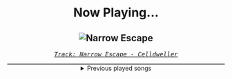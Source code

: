 <div align="center"> 
<h1>Now Playing...</h1>

![Narrow Escape](https://i.scdn.co/image/ab67616d00001e02935cbf7f823a3be13a77fcca)
--
_<samp><a href="https://open.spotify.com/track/0NMsimpoQewyNp2mZrkRJF">Track: Narrow Escape - Celldweller</a></samp>_

<div style="border: 1px #4B5054 solid"></div>
<details>
  <summary>
    Previous played songs
  </summary>
  <table>
    <thead>
      <tr>
        <th>
          Artist
        </th>
        <th>
          Song
        </th>
        <th>
          Link
        </th>
      </tr>
    </thead>
    <tbody>
      <tr><td>Celldweller</td><td>Narrow Escape</td><td><a href="https://open.spotify.com/track/0NMsimpoQewyNp2mZrkRJF">https://open.spotify.com/track/0NMsimpoQewyNp2mZrkRJF</a></td></tr><tr><td>Celldweller</td><td>The Imperial March</td><td><a href="https://open.spotify.com/track/1raAR3au3OUh2f2F00Plil">https://open.spotify.com/track/1raAR3au3OUh2f2F00Plil</a></td></tr><tr><td>The Qemists</td><td>Let It Burn</td><td><a href="https://open.spotify.com/track/4LIwFF0pMeg7Uz0YOiuS4S">https://open.spotify.com/track/4LIwFF0pMeg7Uz0YOiuS4S</a></td></tr><tr><td>The Algorithm</td><td>Multithreading</td><td><a href="https://open.spotify.com/track/4gfsJ39iax2iHKNhYslrfc">https://open.spotify.com/track/4gfsJ39iax2iHKNhYslrfc</a></td></tr><tr><td>Celldweller</td><td>Own Little World - Drop Remix</td><td><a href="https://open.spotify.com/track/3dvwskNDbokGF2saTdrs5b">https://open.spotify.com/track/3dvwskNDbokGF2saTdrs5b</a></td></tr><tr><td>Raizer</td><td>Explode</td><td><a href="https://open.spotify.com/track/6zY7DGYzGrkniOU1PxaK4h">https://open.spotify.com/track/6zY7DGYzGrkniOU1PxaK4h</a></td></tr><tr><td>Harper</td><td>Falling</td><td><a href="https://open.spotify.com/track/5KV7Afdms1GxRPuBXTHq14">https://open.spotify.com/track/5KV7Afdms1GxRPuBXTHq14</a></td></tr><tr><td>Karmella</td><td>Porcelain Roots</td><td><a href="https://open.spotify.com/track/2DzPasczCwCtBBjpaAAuY4">https://open.spotify.com/track/2DzPasczCwCtBBjpaAAuY4</a></td></tr><tr><td>Blitz Union</td><td>Plastic - Zardonic Remix</td><td><a href="https://open.spotify.com/track/2lOsaWBYp77BpEOkZJH5tq">https://open.spotify.com/track/2lOsaWBYp77BpEOkZJH5tq</a></td></tr><tr><td>Shot Down South</td><td>Doom Slayer</td><td><a href="https://open.spotify.com/track/47Q9F6FmPtSG1CbdqZeVcO">https://open.spotify.com/track/47Q9F6FmPtSG1CbdqZeVcO</a></td></tr><tr><td>As The Structure Fails</td><td>All the Weight</td><td><a href="https://open.spotify.com/track/1J8w2cPF7NAcD2QKtoWh0U">https://open.spotify.com/track/1J8w2cPF7NAcD2QKtoWh0U</a></td></tr><tr><td>Forged in Fire</td><td>Memories</td><td><a href="https://open.spotify.com/track/6KYKzyXURnXnPAojeegSpo">https://open.spotify.com/track/6KYKzyXURnXnPAojeegSpo</a></td></tr><tr><td>Dope</td><td>Misery</td><td><a href="https://open.spotify.com/track/6ZLv37A8gNSHNViRt5cCeT">https://open.spotify.com/track/6ZLv37A8gNSHNViRt5cCeT</a></td></tr><tr><td>AleXa</td><td>Bomb - Korean Version</td><td><a href="https://open.spotify.com/track/3szOUJ6GA5vASA3lZoaWmJ">https://open.spotify.com/track/3szOUJ6GA5vASA3lZoaWmJ</a></td></tr><tr><td>Blue Stahli</td><td>Armageddon - Entropy Zero Remix</td><td><a href="https://open.spotify.com/track/5WqvGAucfy6DpXk7zzfs3R">https://open.spotify.com/track/5WqvGAucfy6DpXk7zzfs3R</a></td></tr><tr><td>Britney Spears</td><td>3</td><td><a href="https://open.spotify.com/track/6pymOcrCnMuCWdgGVTvUgP">https://open.spotify.com/track/6pymOcrCnMuCWdgGVTvUgP</a></td></tr><tr><td>Cattle Decapitation</td><td>Bring Back the Plague</td><td><a href="https://open.spotify.com/track/2vjoV2tKJMfhLCPjPa9dWt">https://open.spotify.com/track/2vjoV2tKJMfhLCPjPa9dWt</a></td></tr><tr><td>Shiro SAGISU</td><td>"Cometh the hour" Pt. A_Opus1</td><td><a href="https://open.spotify.com/track/57NqUiUOWob9xchfsTyHm0">https://open.spotify.com/track/57NqUiUOWob9xchfsTyHm0</a></td></tr><tr><td>Motionless In White</td><td>Sign Of Life</td><td><a href="https://open.spotify.com/track/73QoCfWJJWbRYmm5nCH5Y2">https://open.spotify.com/track/73QoCfWJJWbRYmm5nCH5Y2</a></td></tr><tr><td>Motionless In White</td><td>Cause Of Death</td><td><a href="https://open.spotify.com/track/1JMrmmvPZvwdKOnti8wbmC">https://open.spotify.com/track/1JMrmmvPZvwdKOnti8wbmC</a></td></tr>
    </tbody>
  </table>
</details>

</div>
